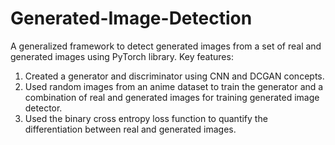# Generated-Image-Detection
A generalized framework to detect generated images from a
set of real and generated images using PyTorch library.
Key features:
   1.   Created a generator and discriminator using CNN and DCGAN concepts.
   2.   Used random images from an anime dataset to train the generator and a combination of real and generated images for
        training generated image detector.
   3.   Used the binary cross entropy loss function to quantify the differentiation between real and generated images.
